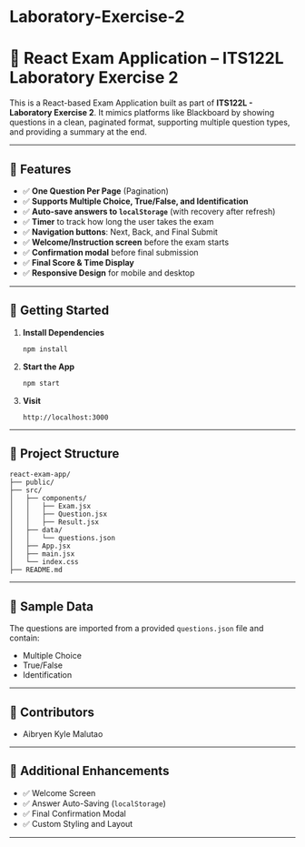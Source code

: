 # Laboratory-Exercise-2


# 📝 React Exam Application – ITS122L Laboratory Exercise 2

This is a React-based Exam Application built as part of **ITS122L - Laboratory Exercise 2**. It mimics platforms like Blackboard by showing questions in a clean, paginated format, supporting multiple question types, and providing a summary at the end.

---

## 🔧 Features

- ✅ **One Question Per Page** (Pagination)
- ✅ **Supports Multiple Choice, True/False, and Identification**
- ✅ **Auto-save answers to `localStorage`** (with recovery after refresh)
- ✅ **Timer** to track how long the user takes the exam
- ✅ **Navigation buttons**: Next, Back, and Final Submit
- ✅ **Welcome/Instruction screen** before the exam starts
- ✅ **Confirmation modal** before final submission
- ✅ **Final Score & Time Display**
- ✅ **Responsive Design** for mobile and desktop

---

## 🚀 Getting Started

1. **Install Dependencies**
   ```bash
   npm install
   ```

2. **Start the App**
   ```bash
   npm start
   ```

3. **Visit**
   ```
   http://localhost:3000
   ```

---

## 📂 Project Structure

```
react-exam-app/
├── public/
├── src/
│   ├── components/
│   │   ├── Exam.jsx
│   │   ├── Question.jsx
│   │   ├── Result.jsx
│   ├── data/
│   │   └── questions.json
│   ├── App.jsx
│   ├── main.jsx
│   └── index.css
├── README.md
```

---

## 🧪 Sample Data

The questions are imported from a provided `questions.json` file and contain:
- Multiple Choice
- True/False
- Identification 

---

## 👥 Contributors

- Aibryen Kyle Malutao

---

## 📌 Additional Enhancements

- ✅ Welcome Screen
- ✅ Answer Auto-Saving (`localStorage`)
- ✅ Final Confirmation Modal
- ✅ Custom Styling and Layout

---
